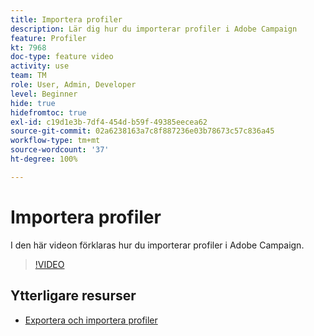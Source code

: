 ```yaml
---
title: Importera profiler
description: Lär dig hur du importerar profiler i Adobe Campaign
feature: Profiler
kt: 7968
doc-type: feature video
activity: use
team: TM
role: User, Admin, Developer
level: Beginner
hide: true
hidefromtoc: true
exl-id: c19d1e3b-7df4-454d-b59f-49385eecea62
source-git-commit: 02a6238163a7c8f887236e03b78673c57c836a45
workflow-type: tm+mt
source-wordcount: '37'
ht-degree: 100%

---
```


# Importera profiler

I den här videon förklaras hur du importerar profiler i Adobe Campaign.

>[!VIDEO](https://video.tv.adobe.com/v/25608?quality=12)

## Ytterligare resurser

- [Exportera och importera profiler](https://experienceleague.adobe.com/docs/campaign-classic/using/getting-started/profile-management/exporting-and-importing-profiles.html?lang=sv)
